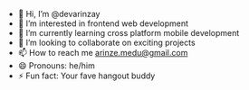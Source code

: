 - 👋 Hi, I’m @devarinzay
- 👀 I’m interested in frontend web development
- 🌱 I’m currently learning cross platform mobile development
- 💞️ I’m looking to collaborate on exciting projects
- 📫 How to reach me arinze.medu@gmail.com
- 😄 Pronouns: he/him
- ⚡ Fun fact: Your fave hangout buddy

